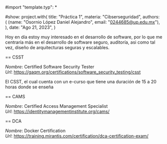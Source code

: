 #import "template.typ": *

#show: project.with(
  title: "Práctica 1",
  materia: "Cibserseguridad",
  authors: (
    (name: "Osornio López Daniel Alejandro", email: "0244685@up.edu.mx"),
  ),
  date: "Ago 21, 2023",
)

Hoy en día estoy muy interesado en el desarrollo de software, por lo que me centraría más en el desarrollo de software seguro, auditoría, asi como tal vez, diseño de arquitecturas seguras y escalables.

== CSST

*Nombre*: Certified Software Security Tester\
*Url*: https://gaqm.org/certifications/software_security_testing/csst 

El CSST, el cual cuenta con un e-curso que tiene una duración de 15 a 20 horas donde se enseña  


== CAMS

*Nombre*: Certified Access Management Specialist\
*Url*: https://identitymanagementinstitute.org/cams/

== DCA

*Nombre*: Docker Certification\
*Url*: https://training.mirantis.com/certification/dca-certification-exam/

